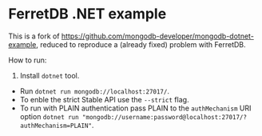 # FerretDB .NET example

This is a fork of https://github.com/mongodb-developer/mongodb-dotnet-example,
reduced to reproduce a (already fixed) problem with FerretDB.

How to run:

1. Install `dotnet` tool.
- Run `dotnet run mongodb://localhost:27017/`.
- To enble the strict Stable API use the `--strict` flag.
- To run with PLAIN authentication pass PLAIN to the `authMechanism` URI option `dotnet run "mongodb://username:password@localhost:27017/?authMechanism=PLAIN"`.

